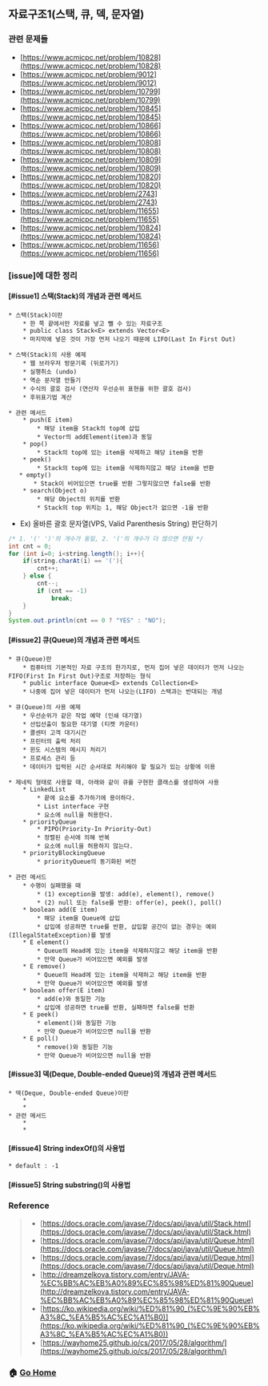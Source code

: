 ## 자료구조1(스택, 큐, 덱, 문자열)

### 관련 문제들
* [https://www.acmicpc.net/problem/10828](https://www.acmicpc.net/problem/10828)
* [https://www.acmicpc.net/problem/9012](https://www.acmicpc.net/problem/9012)
* [https://www.acmicpc.net/problem/10799](https://www.acmicpc.net/problem/10799)
* [https://www.acmicpc.net/problem/10845](https://www.acmicpc.net/problem/10845)
* [https://www.acmicpc.net/problem/10866](https://www.acmicpc.net/problem/10866)
* [https://www.acmicpc.net/problem/10808](https://www.acmicpc.net/problem/10808)
* [https://www.acmicpc.net/problem/10809](https://www.acmicpc.net/problem/10809)
* [https://www.acmicpc.net/problem/10820](https://www.acmicpc.net/problem/10820)
* [https://www.acmicpc.net/problem/2743](https://www.acmicpc.net/problem/2743)
* [https://www.acmicpc.net/problem/11655](https://www.acmicpc.net/problem/11655)
* [https://www.acmicpc.net/problem/10824](https://www.acmicpc.net/problem/10824)
* [https://www.acmicpc.net/problem/11656](https://www.acmicpc.net/problem/11656)


### [issue]에 대한 정리
#### [#issue1] 스택(Stack)의 개념과 관련 메서드
    * 스택(Stack)이란
        * 한 쪽 끝에서만 자료를 넣고 뺄 수 있는 자료구조
        * public class Stack<E> extends Vector<E>
        * 마지막에 넣은 것이 가장 먼저 나오기 때문에 LIFO(Last In First Out)
    
    * 스택(Stack)의 사용 예제
        * 웹 브라우저 방문기록 (뒤로가기)
        * 실행취소 (undo)
        * 역순 문자열 만들기
        * 수식의 괄호 검사 (연산자 우선순위 표현을 위한 괄호 검사)
        * 후위표기법 계산
    
    * 관련 메서드
        * push(E item)
            * 해당 item을 Stack의 top에 삽입
            * Vector의 addElement(item)과 동일
        * pop()
            * Stack의 top에 있는 item을 삭제하고 해당 item을 반환
        * peek()
            * Stack의 top에 있는 item을 삭제하지않고 해당 item을 반환
       * empty()
           * Stack이 비어있으면 true를 반환 그렇지않으면 false를 반환 
        * search(Object o)
            * 해당 Object의 위치를 반환
            * Stack의 top 위치는 1, 해당 Object가 없으면 -1을 반환
           
* Ex) 올바른 괄호 문자열(VPS, Valid Parenthesis String) 판단하기
~~~java
/* 1. '(' ')'의 개수가 동일, 2. '('의 개수가 더 많으면 안됨 */
int cnt = 0;
for (int i=0; i<string.length(); i++){
    if(string.charAt(i) == '('){
        cnt++;
    } else {
        cnt--;
        if (cnt == -1)
            break;
    }
}
System.out.println(cnt == 0 ? "YES" : "NO");
~~~
    
#### [#issue2] 큐(Queue)의 개념과 관련 메서드
    * 큐(Queue)란
        * 컴퓨터의 기본적인 자료 구조의 한가지로, 먼저 집어 넣은 데이터가 먼저 나오는 FIFO(First In First Out)구조로 저장하는 형식
        * public interface Queue<E> extends Collection<E>
        * 나중에 집어 넣은 데이터가 먼저 나오는(LIFO) 스택과는 반대되는 개념
    
    * 큐(Queue)의 사용 예제
        * 우선순위가 같은 작업 예약 (인쇄 대기열)
        * 선입선출이 필요한 대기열 (티켓 카운터)
        * 콜센터 고객 대기시간
        * 프린터의 출력 처리
        * 윈도 시스템의 메시지 처리기
        * 프로세스 관리 등 
        * 데이터가 입력된 시간 순서대로 처리해야 할 필요가 있는 상황에 이용
    
    * 제네릭 형태로 사용할 때, 아래와 같이 큐를 구현한 클래스를 생성하여 사용
        * LinkedList
            * 끝에 요소를 추가하기에 용이하다.
            * List interface 구현
            * 요소에 null을 허용한다.
        * priorityQueue
            * PIPO(Priority-In Priority-Out)
            * 정렬된 순서에 의해 반복
            * 요소에 null을 허용하지 않는다.           
        * priorityBlockingQueue
            * priorityQueue의 동기화된 버전
            
    * 관련 메서드
        * 수행이 실패했을 때 
            * (1) exception을 발생: add(e), element(), remove() 
            * (2) null 또는 false를 반환: offer(e), peek(), poll() 
        * boolean add(E item)
            * 해당 item을 Queue에 삽입
            * 삽입에 성공하면 true를 반환, 삽입할 공간이 없는 경우는 예외(IllegalStateException)를 발생
        * E element()
            * Queue의 Head에 있는 item을 삭제하지않고 해당 item을 반환
            * 만약 Queue가 비어있으면 예외를 발생
        * E remove()
            * Queue의 Head에 있는 item을 삭제하고 해당 item을 반환
            * 만약 Queue가 비어있으면 예외를 발생
        * boolean offer(E item)
            * add(e)와 동일한 기능
            * 삽입에 성공하면 true를 반환, 실패하면 false를 반환
        * E peek()
            * element()와 동일한 기능
            * 만약 Queue가 비어있으면 null을 반환
        * E poll()
            * remove()와 동일한 기능
            * 만약 Queue가 비어있으면 null을 반환
        

#### [#issue3] 덱(Deque, Double-ended Queue)의 개념과 관련 메서드
    * 덱(Deque, Double-ended Queue)이란
        * 
        * 
    * 관련 메서드
        * 
        *
#### [#issue4] String indexOf()의 사용법 
    * default : -1


#### [#issue5] String substring()의 사용법


### Reference
> - [https://docs.oracle.com/javase/7/docs/api/java/util/Stack.html](https://docs.oracle.com/javase/7/docs/api/java/util/Stack.html)
> - [https://docs.oracle.com/javase/7/docs/api/java/util/Queue.html](https://docs.oracle.com/javase/7/docs/api/java/util/Queue.html)
> - [https://docs.oracle.com/javase/7/docs/api/java/util/Deque.html](https://docs.oracle.com/javase/7/docs/api/java/util/Deque.html)
> - [http://dreamzelkova.tistory.com/entry/JAVA-%EC%BB%AC%EB%A0%89%EC%85%98%ED%81%90Queue](http://dreamzelkova.tistory.com/entry/JAVA-%EC%BB%AC%EB%A0%89%EC%85%98%ED%81%90Queue)
> - [https://ko.wikipedia.org/wiki/%ED%81%90_(%EC%9E%90%EB%A3%8C_%EA%B5%AC%EC%A1%B0)](https://ko.wikipedia.org/wiki/%ED%81%90_(%EC%9E%90%EB%A3%8C_%EA%B5%AC%EC%A1%B0))
> - [https://wayhome25.github.io/cs/2017/05/28/algorithm/](https://wayhome25.github.io/cs/2017/05/28/algorithm/)


### :house: [Go Home](https://github.com/Do-Hee/algorithm-study) 